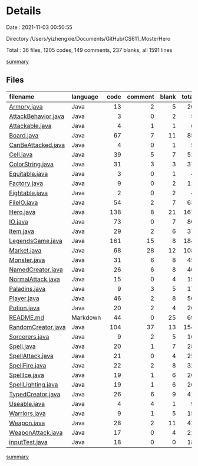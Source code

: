 # Details

Date : 2021-11-03 00:50:55

Directory /Users/yizhengxie/Documents/GitHub/CS611_MosterHero

Total : 36 files,  1205 codes, 149 comments, 237 blanks, all 1591 lines

[summary](results.md)

## Files
| filename | language | code | comment | blank | total |
| :--- | :--- | ---: | ---: | ---: | ---: |
| [Armory.java](/Armory.java) | Java | 13 | 2 | 5 | 20 |
| [AttackBehavior.java](/AttackBehavior.java) | Java | 3 | 0 | 2 | 5 |
| [Attackable.java](/Attackable.java) | Java | 4 | 1 | 1 | 6 |
| [Board.java](/Board.java) | Java | 67 | 7 | 11 | 85 |
| [CanBeAttacked.java](/CanBeAttacked.java) | Java | 4 | 0 | 1 | 5 |
| [Cell.java](/Cell.java) | Java | 39 | 5 | 7 | 51 |
| [ColorString.java](/ColorString.java) | Java | 31 | 3 | 3 | 37 |
| [Equitable.java](/Equitable.java) | Java | 3 | 0 | 1 | 4 |
| [Factory.java](/Factory.java) | Java | 9 | 0 | 2 | 11 |
| [Fightable.java](/Fightable.java) | Java | 2 | 0 | 2 | 4 |
| [FileIO.java](/FileIO.java) | Java | 54 | 2 | 7 | 63 |
| [Hero.java](/Hero.java) | Java | 138 | 8 | 21 | 167 |
| [IO.java](/IO.java) | Java | 73 | 0 | 7 | 80 |
| [Item.java](/Item.java) | Java | 29 | 2 | 6 | 37 |
| [LegendsGame.java](/LegendsGame.java) | Java | 161 | 15 | 8 | 184 |
| [Market.java](/Market.java) | Java | 68 | 28 | 12 | 108 |
| [Monster.java](/Monster.java) | Java | 31 | 6 | 8 | 45 |
| [NamedCreator.java](/NamedCreator.java) | Java | 26 | 6 | 8 | 40 |
| [NormalAttack.java](/NormalAttack.java) | Java | 15 | 0 | 4 | 19 |
| [Paladins.java](/Paladins.java) | Java | 9 | 3 | 5 | 17 |
| [Player.java](/Player.java) | Java | 46 | 2 | 8 | 56 |
| [Potion.java](/Potion.java) | Java | 20 | 2 | 4 | 26 |
| [README.md](/README.md) | Markdown | 44 | 0 | 25 | 69 |
| [RandomCreator.java](/RandomCreator.java) | Java | 104 | 37 | 13 | 154 |
| [Sorcerers.java](/Sorcerers.java) | Java | 9 | 2 | 5 | 16 |
| [Spell.java](/Spell.java) | Java | 20 | 1 | 7 | 28 |
| [SpellAttack.java](/SpellAttack.java) | Java | 21 | 0 | 4 | 25 |
| [SpellFire.java](/SpellFire.java) | Java | 22 | 2 | 8 | 32 |
| [SpellIce.java](/SpellIce.java) | Java | 19 | 1 | 6 | 26 |
| [SpellLighting.java](/SpellLighting.java) | Java | 19 | 1 | 6 | 26 |
| [TypedCreator.java](/TypedCreator.java) | Java | 26 | 6 | 9 | 41 |
| [Useable.java](/Useable.java) | Java | 4 | 4 | 1 | 9 |
| [Warriors.java](/Warriors.java) | Java | 9 | 1 | 5 | 15 |
| [Weapon.java](/Weapon.java) | Java | 28 | 2 | 11 | 41 |
| [WeaponAttack.java](/WeaponAttack.java) | Java | 17 | 0 | 4 | 21 |
| [inputTest.java](/inputTest.java) | Java | 18 | 0 | 0 | 18 |

[summary](results.md)